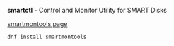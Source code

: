 **smartctl** - Control and Monitor Utility for SMART Disks

[smartmontools page](https://www.smartmontools.org/wiki/TocDoc)
```
dnf install smartmontools
```

